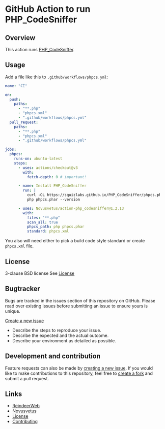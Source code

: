 # GitHub Action to run PHP_CodeSniffer


## Overview

This action runs [PHP_CodeSniffer](https://github.com/squizlabs/PHP_CodeSniffer).


## Usage

Add a file like this to `.github/workflows/phpcs.yml`:

```yml
name: "CI"

on:
  push:
    paths:
      - "**.php"
      - "phpcs.xml"
      - ".github/workflows/phpcs.yml"
  pull_request:
    paths:
      - "**.php"
      - "phpcs.xml"
      - ".github/workflows/phpcs.yml"

jobs:
  phpcs:
    runs-on: ubuntu-latest
    steps:
      - uses: actions/checkout@v3
        with:
          fetch-depth: 0 # important!

      - name: Install PHP_CodeSniffer
        run: |
          curl -OL https://squizlabs.github.io/PHP_CodeSniffer/phpcs.phar
          php phpcs.phar --version

      - uses: Novusvetus/action-php_codesniffer@1.2.13
        with:
          files: "**.php"
          scan_all: true
          phpcs_path: php phpcs.phar
          standard: phpcs.xml
```

You also will need either to pick a build code style standard or create `phpcs.xml` file.


## License ##
3-clause BSD license
See [License](LICENSE)


## Bugtracker ##
Bugs are tracked in the issues section of this repository on GitHub.
Please read over existing issues before submitting an issue to ensure yours is unique.

[Create a new issue](../../issues/new)
 - Describe the steps to reproduce your issue.
 - Describe the expected and the actual outcome.
 - Describe your environment as detailed as possible.


## Development and contribution ##
Feature requests can also be made by [creating a new issue](../../issues/new).
If you would like to make contributions to this repository, feel free to [create a fork](../../fork) and submit a pull request.


## Links ##
* [ReindeerWeb](https://www.reindeer-web.de)
* [Novusvetus](https://www.novusvetus.de)
* [License](./LICENSE)
* [Contributing](./CONTRIBUTING.md)
